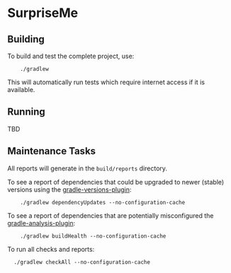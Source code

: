 # SurpriseMe

## Building

To build and test the complete project, use:
```shell
    ./gradlew 
```
This will automatically run tests which require internet access if it is available.

## Running

TBD

## Maintenance Tasks

All reports will generate in the `build/reports` directory.

To see a report of dependencies that could be upgraded to newer (stable) versions using the  [gradle-versions-plugin](https://github.com/ben-manes/gradle-versions-plugin):
```shell
    ./gradlew dependencyUpdates --no-configuration-cache
```

To see a report of dependencies that are potentially misconfigured the  [gradle-analysis-plugin](https://github.com/autonomousapps/dependency-analysis-gradle-plugin):
```shell
    ./gradlew buildHealth --no-configuration-cache
```

To run all checks and reports:
```shell
  ./gradlew checkAll --no-configuration-cache
```
